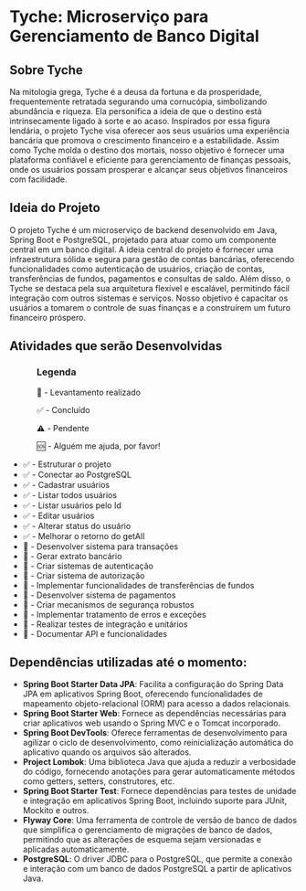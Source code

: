 <h1>Tyche: Microserviço para Gerenciamento de Banco Digital</h1>

<h2>Sobre Tyche</h2>
Na mitologia grega, Tyche é a deusa da fortuna e da prosperidade, frequentemente retratada segurando uma cornucópia, simbolizando abundância e riqueza. Ela personifica a ideia de que o destino está intrinsecamente ligado à sorte e ao acaso. Inspirados por essa figura lendária, o projeto Tyche visa oferecer aos seus usuários uma experiência bancária que promova o crescimento financeiro e a estabilidade. Assim como Tyche molda o destino dos mortais, nosso objetivo é fornecer uma plataforma confiável e eficiente para gerenciamento de finanças pessoais, onde os usuários possam prosperar e alcançar seus objetivos financeiros com facilidade.

<h2>Ideia do Projeto</h2>
O projeto Tyche é um microserviço de backend desenvolvido em Java, Spring Boot e PostgreSQL, projetado para atuar como um componente central em um banco digital. A ideia central do projeto é fornecer uma infraestrutura sólida e segura para gestão de contas bancárias, oferecendo funcionalidades como autenticação de usuários, criação de contas, transferências de fundos, pagamentos e consultas de saldo. Além disso, o Tyche se destaca pela sua arquitetura flexível e escalável, permitindo fácil integração com outros sistemas e serviços. Nosso objetivo é capacitar os usuários a tomarem o controle de suas finanças e a construírem um futuro financeiro próspero.

<h2>Atividades que serão Desenvolvidas</h2>
<ul>
    <ol><h3>Legenda</h3></ol>
    <ol>📝 - Levantamento realizado</ol>
    <ol>✅ - Concluído</ol>
    <ol>⚠️ - Pendente</ol>
    <ol>🆘 - Alguém me ajuda, por favor!</ol>
</ul>

<ul>
    <li>✅ - Estruturar o projeto</li>
    <li>✅ - Conectar ao PostgreSQL</li>
    <li>✅ - Cadastrar usuários</li>
    <li>✅ - Listar todos usuários</li>
    <li>✅ - Listar usuários pelo Id</li>
    <li>✅ - Editar usuários</li>
    <li>✅ - Alterar status do usuário</li>
    <li>✅ - Melhorar o retorno do getAll</li>
    <li>📝 - Desenvolver sistema para transações</li>
    <li>📝 - Gerar extrato bancário</li>
    <li>📝 - Criar sistemas de autenticação</li>
    <li>📝 - Criar sistema de autorização</li>
    <li>📝 - Implementar funcionalidades de transferências de fundos</li>
    <li>📝 - Desenvolver sistema de pagamentos</li>
    <li>📝 - Criar mecanismos de segurança robustos</li>
    <li>📝 - Implementar tratamento de erros e exceções</li>
    <li>📝 - Realizar testes de integração e unitários</li>
    <li>📝 - Documentar API e funcionalidades</li>
</ul>

<h2>Dependências utilizadas até o momento:</h2>

<ul>
  <li><b>Spring Boot Starter Data JPA</b>: Facilita a configuração do Spring Data JPA em aplicativos Spring Boot, oferecendo funcionalidades de mapeamento objeto-relacional (ORM) para acesso a dados relacionais.</li>
  <li><b>Spring Boot Starter Web</b>: Fornece as dependências necessárias para criar aplicativos web usando o Spring MVC e o Tomcat incorporado.</li>
  <li><b>Spring Boot DevTools</b>: Oferece ferramentas de desenvolvimento para agilizar o ciclo de desenvolvimento, como reinicialização automática do aplicativo quando os arquivos são alterados.</li>
  <li><b>Project Lombok</b>: Uma biblioteca Java que ajuda a reduzir a verbosidade do código, fornecendo anotações para gerar automaticamente métodos como getters, setters, construtores, etc.</li>
  <li><b>Spring Boot Starter Test</b>: Fornece dependências para testes de unidade e integração em aplicativos Spring Boot, incluindo suporte para JUnit, Mockito e outros.</li>
  <li><b>Flyway Core</b>: Uma ferramenta de controle de versão de banco de dados que simplifica o gerenciamento de migrações de banco de dados, permitindo que as alterações de esquema sejam versionadas e aplicadas automaticamente.</li>
  <li><b>PostgreSQL</b>: O driver JDBC para o PostgreSQL, que permite a conexão e interação com um banco de dados PostgreSQL a partir de aplicativos Java.</li>
</ul>
